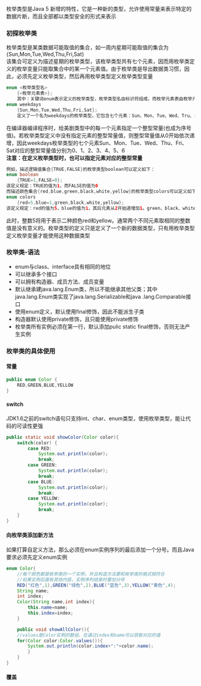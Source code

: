 枚举类型是Java 5 新增的特性，它是一种新的类型，允许使用常量来表示特定的数据片断，而且全部都以类型安全的形式来表示  
### 初探枚举类  
枚举类型是某类数据可能取值的集合，如一周内星期可能取值的集合为  
{Sun,Mon,Tue,Wed,Thu,Fri,Sat}  
该集合可定义为描述星期的枚举类型，该枚举类型共有七个元素，因而用枚举类定义的枚举变量只能取集合中的某一个元素值。由于枚举类是导出数据类习惯，因此，必须先定义枚举类型，然后再用枚举类型定义枚举类型变量  
```java
enum <枚举类型名>
    {<枚举元素表>};  
    其中：关键词enum表示定义的枚举类型，枚举类型名由标识符组成，而枚举元素表由枚举元素或枚举常量组成，例如  
enum weekdays
    {Sun,Mon,Tue,Wed,Thu,Fri,Sat};
    定义了一个名为weekdays的枚举类型，它包含七个元素：Sun、Mon、Tue、Wed、Tru、Fri、Sat 
```  
在编译器编译程序时，给美剧类型中的每一个元素指定一个整型常量(也成为序号值)。若枚举类型定义中没有指定元素的整型常量值，则整型常量值从0开始依次递增，因此weekdays枚举类型的七个元素Sun、Mon、Tue、Wed、Thu、Fri、Sat对应的整型常量值分别为0、1、2、3、4、5、6  
**注意：在定义枚举类型时，也可以指定元素对应的整型常量**  
```java
例如，描述逻辑值集合{TRUE,FALSE}的枚举类型boolean可以定义如下：  
enum boolean
    {TRUE=1,FALSE=0};
该定义规定：TRUE的值为1，而FALSE的值为0  
而描述颜色集合{red,blue,green,black,white,yellow}的枚举类型colors可以定义如下：
enum colors
    {red=5,blue=1,green,black,white,yellow};
该定义规定：red的值为5，blue的值为1，其后元素从2开始递增加1。green、black、white、yellow的值依次为2，3，4，5
```
此时，整数5将用于表示二种颜色red和yellow。通常两个不同元素取相同的整数值是没有意义的。枚举类型的定义只是定义了一个新的数据类型，只有用枚举类型定义枚举变量才能使用这种数据类型  
### 枚举类-语法  
+ enum与class、interface具有相同的地位  
+ 可以继承多个接口  
+ 可以拥有构造器、成员方法、成员变量  
+ 默认继承建java.lang.Enum类，所以不能继承其他父类；其中java.lang.Enum类实现了java.lang.Serializable和java
.lang.Comparable接口  
+ 使用enum定义，默认使用final修饰，因此不能派生子类  
+ 构造器默认使用private修饰，且只能使用private修饰  
+ 枚举类所有实例必须在第一行，默认添加pulic static final修饰，否则无法产生实例  
### 枚举类的具体使用  
#### 常量  
```java
public enum Color {
    RED,GREEN,BLUE,YELLOW
}
```
#### switch  
JDK1.6之前的switch语句只支持int、char、enum类型，使用枚举类型，能让代码的可读性更强  
```java
public static void showColor(Color color){
    switch(color) {
        case RED:
            System.out.println(color);
            break;
        case GREEN:
            System.out.println(color);
            break;
        case BLUE:
            System.out.println(color);
            break;
        case YELLOW:
            System.out.println(color);
            break;
    }
}
```
#### 向枚举类添加新方法  
如果打算自定义方法，那么必须在enum实例序列的最后添加一个分号。而且Java要求必须先定义enum实例  
```java
enum Color{
    //每个颜色都是枚举类的一个实例，并且构造方法要和枚举类的格式相符合
    //如果实例后面有其他内容，实例序列结束时要加分号
    RED("红色",1),GREEN("绿色",2),BLUE("蓝色",3),YELLOW("黄色",4);
    String name;
    int index;
    Color(String name,int index){
        this.name=name;
        this.index=index;
    }

    public void showAllColor(){
    //values是Color实例的数组，在通过index和name可以获取对应的值
    for(Color color:Color.values()){
        System.out.println(color.index+":"+color.name);
        }
    }
}
```
#### 覆盖